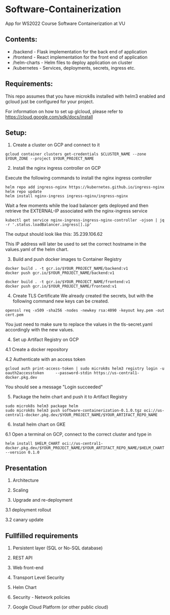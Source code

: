 # Software-Containerization
App for WS2022 Course Software Containerization at VU

## Contents:
- /backend - Flask implementation for the back end of application
- /frontend - React implementation for the front end of application
- /helm-charts - Helm files to deploy application on cluster
- /kubernetes - Services, deployments, secrets, ingress etc.

## Requirements:

This repo assumes that you have microk8s installed with helm3 enabled and gcloud just be configured for your project.

For information on how to set up glcloud, please refer to https://cloud.google.com/sdk/docs/install

## Setup:
1. Create a cluster on GCP and connect to it
```
gcloud container clusters get-credentials $CLUSTER_NAME --zone $YOUR_ZONE --project $YOUR_PROJECT_NAME
```

2. Install the nginx ingress controller on GCP

Execute the following commands to install the nginx ingress controller
```
helm repo add ingress-nginx https://kubernetes.github.io/ingress-nginx
helm repo update
helm install nginx-ingress ingress-nginx/ingress-nginx
```

Wait a few moments while the load balancer gets deployed and then retrieve the EXTERNAL-IP associated with the nginx-ingress service
```
kubectl get service nginx-ingress-ingress-nginx-controller -ojson | jq -r '.status.loadBalancer.ingress[].ip'
```
The output should look like this:
    35.239.106.62

This IP address will later be used to set the correct hostname in the values.yaml of the helm chart. 

3. Build and push docker images to Container Registry
```
docker build . -t gcr.io/$YOUR_PROJECT_NAME/backend:v1
docker push gcr.io/$YOUR_PROJECT_NAME/backend:v1

docker build . -t gcr.io/$YOUR_PROJECT_NAME/frontend:v1
docker push gcr.io/$YOUR_PROJECT_NAME/frontend:v1
```
4. Create TLS Certificate
We already created the secrets, but with the following command new keys can be created.
```
openssl req -x509 -sha256 -nodes -newkey rsa:4090 -keyout key.pem -out cert.pem
```
You just need to make sure to replace the values in the tls-secret.yaml accordingly with the new values.


4. Set up Artifact Registry on GCP

4.1 Create a docker repository

4.2 Authenticate with an access token
```
gcloud auth print-access-token | sudo microk8s helm3 registry login -u oauth2accesstoken     --password-stdin https://us-central1-docker.pkg.dev
```
You should see a message "Login succeeded"


5. Package the helm chart and push it to Artifact Registry
```
sudo microk8s helm3 package helm
sudo microk8s helm3 push software-containerization-0.1.0.tgz oci://us-central1-docker.pkg.dev/$YOUR_PROJECT_NAME/$YOUR_ARTIFACT_REPO_NAME
```

6. Install helm chart on GKE

6.1 Open a terminal on GCP, connect to the correct cluster and type in
```
helm install $HELM_CHART oci://us-central1-docker.pkg.dev/$YOUR_PROJECT_NAME/$YOUR_ARTIFACT_REPO_NAME/$HELM_CHART --version 0.1.0
```


## Presentation

1. Architecture

2. Scaling

3. Upgrade and re-deployment

3.1 deployment rollout

3.2 canary update




## Fullfilled requirements


1. Persistent layer (SQL or No-SQL database)

2. REST API

3. Web front-end

4. Transport Level Security

5. Helm Chart

6. Security - Network policies

7. Google Cloud Platform (or other public cloud)


